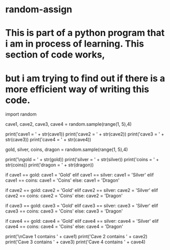 # random-assign
# This is part of a python program that i am in process of learning. This section of code works,
# but i am trying to find out if there is a more efficient way of writing this code.


import random

cave1, cave2, cave3, cave4 = random.sample(range(1, 5),4)

print('cave1 = ' + str(cave1))
print('cave2 = ' + str(cave2))
print('cave3 = ' + str(cave3))
print('cave4 = ' + str(cave4))

gold, silver, coins, dragon = random.sample(range(1, 5),4)

print('\ngold = ' + str(gold))
print('silver = ' + str(silver))
print('coins = ' + str(coins))
print('dragon = ' + str(dragon))

if cave1 == gold:
    cave1 = 'Gold'
elif cave1 == silver:
    cave1 = 'Silver'
elif cave1 == coins:
    cave1 = 'Coins'
else:
    cave1 = 'Dragon'

if cave2 == gold:
    cave2 = 'Gold'
elif cave2 == silver:
    cave2 = 'Silver'
elif cave2 == coins:
    cave2 = 'Coins'
else:
    cave2 = 'Dragon'

if cave3 == gold:
    cave3 = 'Gold'
elif cave3 == silver:
    cave3 = 'Silver'
elif cave3 == coins:
    cave3 = 'Coins'
else:
    cave3 = 'Dragon'

if cave4 == gold:
    cave4 = 'Gold'
elif cave4 == silver:
    cave4 = 'Silver'
elif cave4 == coins:
    cave4 = 'Coins'
else:
    cave4 = 'Dragon'


print('\nCave 1 contains ' + cave1)
print('Cave 2 contains ' + cave2)
print('Cave 3 contains ' + cave3)
print('Cave 4 contains ' + cave4)
